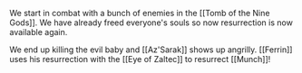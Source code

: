 We start in combat with a bunch of enemies in the [[Tomb of the Nine Gods]]. We have already freed everyone's souls so now resurrection is now available again.

We end up killing the evil baby and [[Az'Sarak]] shows up angrilly. [[Ferrin]] uses his resurrection with the [[Eye of Zaltec]] to resurrect [[Munch]]!

